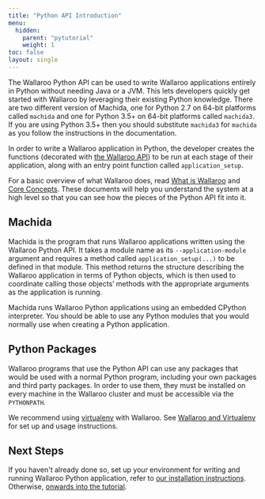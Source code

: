 ```yaml
---
title: "Python API Introduction"
menu:
  hidden:
    parent: "pytutorial"
    weight: 1
toc: false
layout: single
---
```

The Wallaroo Python API can be used to write Wallaroo applications entirely in Python without needing Java or a JVM. This lets developers quickly get started with Wallaroo by leveraging their existing Python knowledge. There are two different version of Machida, one for Python 2.7 on 64-bit platforms called `machida` and one for Python 3.5+ on 64-bit platforms called `machida3`. If you are using Python 3.5+ then you should substitute `machida3` for `machida` as you follow the instructions in the documentation.

In order to write a Wallaroo application in Python, the developer creates the functions (decorated with [the Wallaroo API](/python-tutorial/api/)) to be run at each stage of their application, along with an entry point function called `application_setup`.

For a basic overview of what Wallaroo does, read [What is Wallaroo](/) and [Core Concepts](/core-concepts/). These documents will help you understand the system at a high level so that you can see how the pieces of the Python API fit into it.

## Machida

Machida is the program that runs Wallaroo applications written using the Wallaroo Python API. It takes a module name as its `--application-module` argument and requires a method called `application_setup(...)` to be defined in that module. This method returns the structure describing the Wallaroo application in terms of Python objects, which is then used to coordinate calling those objects’ methods with the appropriate arguments as the application is running.

Machida runs Wallaroo Python applications using an embedded CPython interpreter. You should be able to use any Python modules that you would normally use when creating a Python application.

## Python Packages

Wallaroo programs that use the Python API can use any packages that would be used with a normal Python program, including your own packages and third party packages. In order to use them, they must be installed on every machine in the Wallaroo cluster and must be accessible via the `PYTHONPATH`.

We recommend using [virtualenv](https://virtualenv.pypa.io/en/stable/) with Wallaroo. See [Wallaroo and Virtualenv](/python-tutorial/virtualenv/) for set up and usage instructions.

## Next Steps

If you haven't already done so, set up your environment for writing and running Wallaroo Python application, refer to [our installation instructions](/python-installation/). Otherwise, [onwards into the tutorial](/python-tutorial/running-a-wallaroo-application/).
